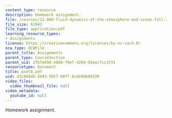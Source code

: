 ```yaml
---
content_type: resource
description: Homework assignment.
file: /courses/12-800-fluid-dynamics-of-the-atmosphere-and-ocean-fall-2004/d3c884db2b93505780ff6cde98686199_pset8.pdf
file_size: 61943
file_type: application/pdf
learning_resource_types:
- Assignments
license: https://creativecommons.org/licenses/by-nc-sa/4.0/
ocw_type: OCWFile
parent_title: Assignments
parent_type: CourseSection
parent_uid: 2fbfe69d-e860-f9ef-4269-95eec7cc3f31
resourcetype: Document
title: pset8.pdf
uid: d3c884db-2b93-5057-80ff-6cde98686199
video_files:
  video_thumbnail_file: null
video_metadata:
  youtube_id: null
---
```

Homework assignment.